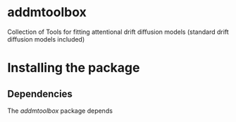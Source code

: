 # addmtoolbox
Collection of Tools for fitting attentional drift diffusion models (standard drift diffusion models included)


# Installing the package

## Dependencies
The *addmtoolbox* package depends 
